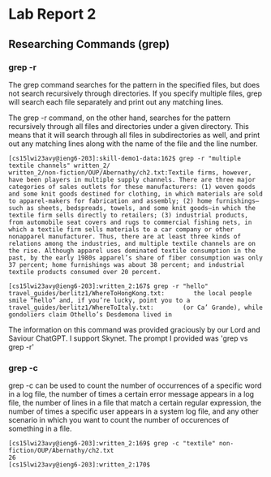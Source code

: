 # Lab Report 2
## Researching Commands (grep)

### grep -r

The grep command searches for the pattern in the specified files, but does not search recursively through directories. If you specify multiple files, grep will search each file separately and print out any matching lines.

The grep -r command, on the other hand, searches for the pattern recursively through all files and directories under a given directory. This means that it will search through all files in subdirectories as well, and print out any matching lines along with the name of the file and the line number.

```
[cs15lwi23avy@ieng6-203]:skill-demo1-data:162$ grep -r "multiple textile channels" written_2/
written_2/non-fiction/OUP/Abernathy/ch2.txt:Textile firms, however, have been players in multiple supply channels. There are three major categories of sales outlets for these manufacturers: (1) woven goods and some knit goods destined for clothing, in which materials are sold to apparel-makers for fabrication and assembly; (2) home furnishings—such as sheets, bedspreads, towels, and some knit goods—in which the textile firm sells directly to retailers; (3) industrial products, from automobile seat covers and rugs to commercial fishing nets, in which a textile firm sells materials to a car company or other nonapparel manufacturer. Thus, there are at least three kinds of relations among the industries, and multiple textile channels are on the rise. Although apparel uses dominated textile consumption in the past, by the early 1980s apparel’s share of fiber consumption was only 37 percent; home furnishings was about 38 percent; and industrial textile products consumed over 20 percent.
```

```
[cs15lwi23avy@ieng6-203]:written_2:167$ grep -r "hello"           
travel_guides/berlitz1/WhereToHongKong.txt:        the local people smile “hello” and, if you’re lucky, point you to a
travel_guides/berlitz1/WhereToItaly.txt:        (or Ca’ Grande), while gondoliers claim Othello’s Desdemona lived in
```

The information on this command was provided graciously by our Lord and Saviour ChatGPT. I support Skynet. The prompt I provided was 'grep vs grep -r'

### grep -c

grep -c can be used to count the number of occurrences of a specific word in a log file, the number of times a certain error message appears in a log file, the number of lines in a file that match a certain regular expression, the number of times a specific user appears in a system log file, and any other scenario in which you want to count the number of occurences of something in a file.

```
[cs15lwi23avy@ieng6-203]:written_2:169$ grep -c "textile" non-fiction/OUP/Abernathy/ch2.txt 
26
[cs15lwi23avy@ieng6-203]:written_2:170$
```
